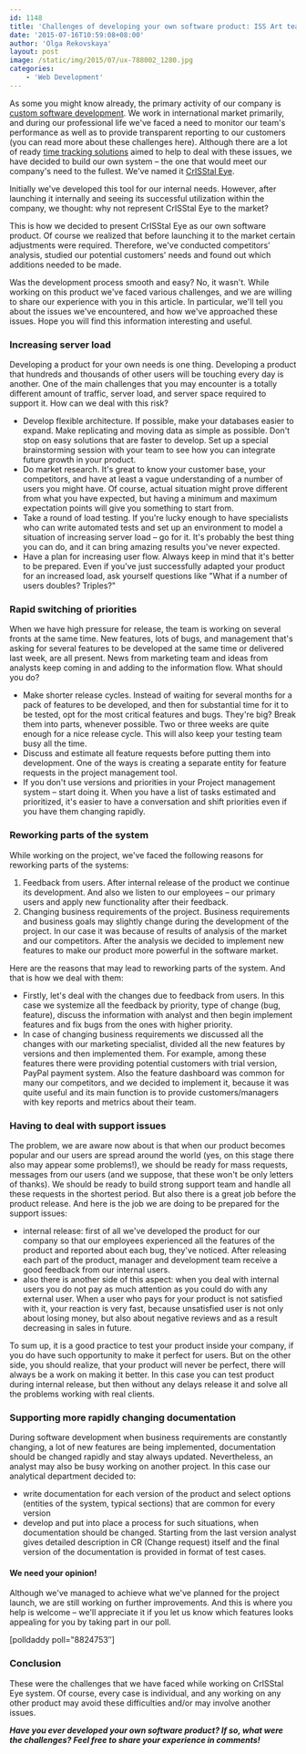 ```yaml
---
id: 1148
title: 'Challenges of developing your own software product: ISS Art team experience'
date: '2015-07-16T10:59:08+08:00'
author: 'Olga Rekovskaya'
layout: post
image: /static/img/2015/07/ux-788002_1280.jpg
categories:
    - 'Web Development'
---
```


As some you might know already, the primary activity of our company is [custom software development](https://www.issart.com/en/). We work in international market primarily, and during our professional life we've faced a need to monitor our team's performance as well as to provide transparent reporting to our customers (you can read more about these challenges here). Although there are a lot of ready [time tracking solutions](https://www.issart.com/blog/time-tracking-systems-overview/) aimed to help to deal with these issues, we have decided to build our own system – the one that would meet our company's need to the fullest. We've named it [CrISStal Eye](http://crisstaleye.com/).

Initially we've developed this tool for our internal needs. However, after launching it internally and seeing its successful utilization within the company, we thought: why not represent CrISStal Eye to the market?

This is how we decided to present CrISStal Eye as our own software product. Of course we realized that before launching it to the market certain adjustments were required. Therefore, we've conducted competitors' analysis, studied our potential customers' needs and found out which additions needed to be made.

Was the development process smooth and easy? No, it wasn't. While working on this product we've faced various challenges, and we are willing to share our experience with you in this article. In particular, we'll tell you about the issues we've encountered, and how we've approached these issues. Hope you will find this information interesting and useful.

### Increasing server load

Developing a product for your own needs is one thing. Developing a product that hundreds and thousands of other users will be touching every day is another. One of the main challenges that you may encounter is a totally different amount of traffic, server load, and server space required to support it. How can we deal with this risk?

- Develop flexible architecture. If possible, make your databases easier to expand. Make replicating and moving data as simple as possible. Don't stop on easy solutions that are faster to develop. Set up a special brainstorming session with your team to see how you can integrate future growth in your product.
- Do market research. It's great to know your customer base, your competitors, and have at least a vague understanding of a number of users you might have. Of course, actual situation might prove different from what you have expected, but having a minimum and maximum expectation points will give you something to start from.
- Take a round of load testing. If you're lucky enough to have specialists who can write automated tests and set up an environment to model a situation of increasing server load – go for it. It's probably the best thing you can do, and it can bring amazing results you've never expected.
- Have a plan for increasing user flow. Always keep in mind that it's better to be prepared. Even if you've just successfully adapted your product for an increased load, ask yourself questions like "What if a number of users doubles? Triples?"

### Rapid switching of priorities

When we have high pressure for release, the team is working on several fronts at the same time. New features, lots of bugs, and management that's asking for several features to be developed at the same time or delivered last week, are all present. News from marketing team and ideas from analysts keep coming in and adding to the information flow. What should you do?

- Make shorter release cycles. Instead of waiting for several months for a pack of features to be developed, and then for substantial time for it to be tested, opt for the most critical features and bugs. They're big? Break them into parts, whenever possible. Two or three weeks are quite enough for a nice release cycle. This will also keep your testing team busy all the time.
- Discuss and estimate all feature requests before putting them into development. One of the ways is creating a separate entity for feature requests in the project management tool.
- If you don't use versions and priorities in your Project management system – start doing it. When you have a list of tasks estimated and prioritized, it's easier to have a conversation and shift priorities even if you have them changing rapidly.

### Reworking parts of the system

While working on the project, we've faced the following reasons for reworking parts of the systems:

1. Feedback from users. After internal release of the product we continue its development. And also we listen to our employees – our primary users and apply new functionality after their feedback.
2. Changing business requirements of the project. Business requirements and business goals may slightly change during the development of the project. In our case it was because of results of analysis of the market and our competitors. After the analysis we decided to implement new features to make our product more powerful in the software market.

Here are the reasons that may lead to reworking parts of the system. And that is how we deal with them:

- Firstly, let's deal with the changes due to feedback from users. In this case we systemize all the feedback by priority, type of change (bug, feature), discuss the information with analyst and then begin implement features and fix bugs from the ones with higher priority.
- In case of changing business requirements we discussed all the changes with our marketing specialist, divided all the new features by versions and then implemented them. For example, among these features there were providing potential customers with trial version, PayPal payment system. Also the feature dashboard was common for many our competitors, and we decided to implement it, because it was quite useful and its main function is to provide customers/managers with key reports and metrics about their team.

### Having to deal with support issues

The problem, we are aware now about is that when our product becomes popular and our users are spread around the world (yes, on this stage there also may appear some problems!), we should be ready for mass requests, messages from our users (and we suppose, that these won't be only letters of thanks). We should be ready to build strong support team and handle all these requests in the shortest period. But also there is a great job before the product release. And here is the job we are doing to be prepared for the support issues:

- internal release: first of all we've developed the product for our company so that our employees experienced all the features of the product and reported about each bug, they've noticed. After releasing each part of the product, manager and development team receive a good feedback from our internal users.
- also there is another side of this aspect: when you deal with internal users you do not pay as much attention as you could do with any external user. When a user who pays for your product is not satisfied with it, your reaction is very fast, because unsatisfied user is not only about losing money, but also about negative reviews and as a result decreasing in sales in future.

To sum up, it is a good practice to test your product inside your company, if you do have such opportunity to make it perfect for users. But on the other side, you should realize, that your product will never be perfect, there will always be a work on making it better. In this case you can test product during internal release, but then without any delays release it and solve all the problems working with real clients.

### Supporting more rapidly changing documentation

During software development when business requirements are constantly changing, a lot of new features are being implemented, documentation should be changed rapidly and stay always updated. Nevertheless, an analyst may also be busy working on another project. In this case our analytical department decided to:

- write documentation for each version of the product and select options (entities of the system, typical sections) that are common for every version
- develop and put into place a process for such situations, when documentation should be changed. Starting from the last version analyst gives detailed description in CR (Change request) itself and the final version of the documentation is provided in format of test cases.

#### We need your opinion!

Although we've managed to achieve what we've planned for the project launch, we are still working on further improvements. And this is where you help is welcome – we'll appreciate it if you let us know which features looks appealing for you by taking part in our poll.

\[polldaddy poll="8824753″\]

### Conclusion

These were the challenges that we have faced while working on CrISStal Eye system. Of course, every case is individual, and any working on any other product may avoid these difficulties and/or may involve another issues.

***Have you ever developed your own software product? If so, what were the challenges? Feel free to share your experience in comments!***